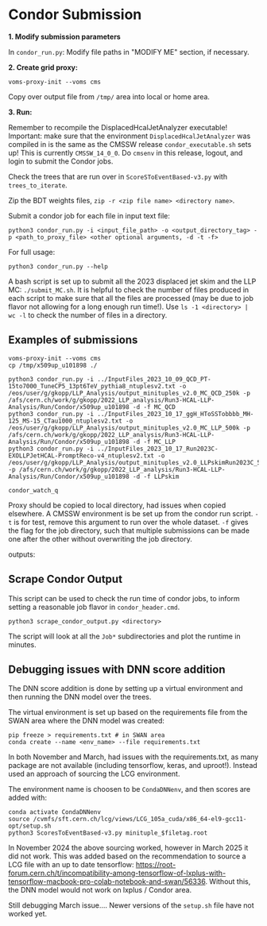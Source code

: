 # Condor Submission

**1. Modify submission parameters**

In `condor_run.py`: Modify file paths in "MODIFY ME" section, if necessary.

**2. Create grid proxy:**

```
voms-proxy-init --voms cms 
```
Copy over output file from `/tmp/` area into local or home area.

**3. Run:**

Remember to recompile the DisplacedHcalJetAnalyzer executable! Important: make sure that the environment `DisplacedHcalJetAnalyzer` was compiled in is the same as the CMSSW release `condor_executable.sh` sets up! This is currently `CMSSW_14_0_0`. Do `cmsenv` in this release, logout, and login to submit the Condor jobs. 

Check the trees that are run over in `ScoreSToEventBased-v3.py` with `trees_to_iterate`. 

Zip the BDT weights files, `zip -r <zip file name> <directory name>`.

Submit a condor job for each file in input text file:
```
python3 condor_run.py -i <input_file_path> -o <output_directory_tag> -p <path_to_proxy_file> <other optional arguments, -d -t -f>
```

For full usage:
```
python3 condor_run.py --help
```

A bash script is set up to submit all the 2023 displaced jet skim and the LLP MC: `./submit_MC.sh`. It is helpful to check the number of files produced in each script to make sure that all the files are processed (may be due to job flavor not allowing for a long enough run time!). Use `ls -1 <directory> | wc -l` to check the number of files in a directory.

## Examples of submissions
```
voms-proxy-init --voms cms 
cp /tmp/x509up_u101898 ./

python3 condor_run.py -i ../InputFiles_2023_10_09_QCD_PT-15to7000_TuneCP5_13pt6TeV_pythia8_ntuplesv2.txt -o /eos/user/g/gkopp/LLP_Analysis/output_minituples_v2.0_MC_QCD_250k -p /afs/cern.ch/work/g/gkopp/2022_LLP_analysis/Run3-HCAL-LLP-Analysis/Run/Condor/x509up_u101898 -d -f MC_QCD
python3 condor_run.py -i ../InputFiles_2023_10_17_ggH_HToSSTobbbb_MH-125_MS-15_CTau1000_ntuplesv2.txt -o /eos/user/g/gkopp/LLP_Analysis/output_minituples_v2.0_MC_LLP_500k -p /afs/cern.ch/work/g/gkopp/2022_LLP_analysis/Run3-HCAL-LLP-Analysis/Run/Condor/x509up_u101898 -d -f MC_LLP
python3 condor_run.py -i ../InputFiles_2023_10_17_Run2023C-EXOLLPJetHCAL-PromptReco-v4_ntuplesv2.txt -o /eos/user/g/gkopp/LLP_Analysis/output_minituples_v2.0_LLPskimRun2023C_500k -p /afs/cern.ch/work/g/gkopp/2022_LLP_analysis/Run3-HCAL-LLP-Analysis/Run/Condor/x509up_u101898 -d -f LLPskim

condor_watch_q
```
Proxy should be copied to local directory, had issues when copied elsewhere. A CMSSW environment is be set up from the condor run script. `-t` is for test, remove this argument to run over the whole dataset. `-f` gives the flag for the job directory, such that multiple submissions can be made one after the other without overwriting the job directory.

outputs:

## Scrape Condor Output
This script can be used to check the run time of condor jobs, to inform setting a reasonable job flavor in `condor_header.cmd`. 

```
python3 scrape_condor_output.py <directory>
```
The script will look at all the `Job*` subdirectories and plot the runtime in minutes.

## Debugging issues with DNN score addition
The DNN score addition is done by setting up a virtual environment and then running the DNN model over the trees. 

The virtual environment is set up based on the requirements file from the SWAN area where the DNN model was created:
```
pip freeze > requirements.txt # in SWAN area
conda create --name <env_name> --file requirements.txt
```
In both November and March, had issues with the requirements.txt, as many package are not available (including tensorflow, keras, and uproot!). Instead used an approach of sourcing the LCG environment. 

The environment name is choosen to be `CondaDNNenv`, and then scores are added with:
```
conda activate CondaDNNenv
source /cvmfs/sft.cern.ch/lcg/views/LCG_105a_cuda/x86_64-el9-gcc11-opt/setup.sh
python3 ScoresToEventBased-v3.py minituple_$filetag.root
```

In November 2024 the above sourcing worked, however in March 2025 it did not work. This was added based on the recommendation to source a LCG file with an up to date tensorflow: https://root-forum.cern.ch/t/incompatibility-among-tensorflow-of-lxplus-with-tensorflow-macbook-pro-colab-notebook-and-swan/56336. Without this, the DNN model would not work on lxplus / Condor area. 

Still debugging March issue.... Newer versions of the `setup.sh` file have not worked yet.